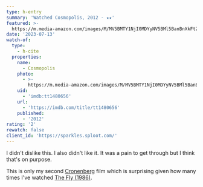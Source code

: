 ```yaml
---
type: h-entry
summary: 'Watched Cosmopolis, 2012 - ★★'
featured: >-
  https://m.media-amazon.com/images/M/MV5BMTY1NjI0MDYyNV5BMl5BanBnXkFtZTcwNDIzMDEyOA@@._V1_SX300.jpg
date: '2023-07-13'
watch-of:
  type:
    - h-cite
  properties:
    name:
      - Cosmopolis
    photo:
      - >-
        https://m.media-amazon.com/images/M/MV5BMTY1NjI0MDYyNV5BMl5BanBnXkFtZTcwNDIzMDEyOA@@._V1_SX300.jpg
    uid:
      - 'imdb:tt1480656'
    url:
      - 'https://imdb.com/title/tt1480656'
    published:
      - '2012'
rating: '2'
rewatch: false
client_id: 'https://sparkles.sploot.com/'
---
```


I didn't dislike this. I also didn't like it. It was a pain to get through but I think that's on purpose.

This is only my second [Cronenberg](https://imdb.com/name/nm0000343/) film which is surprising given how many times I've watched [The Fly (1986)](https://imdb.com/title/tt0091064/).